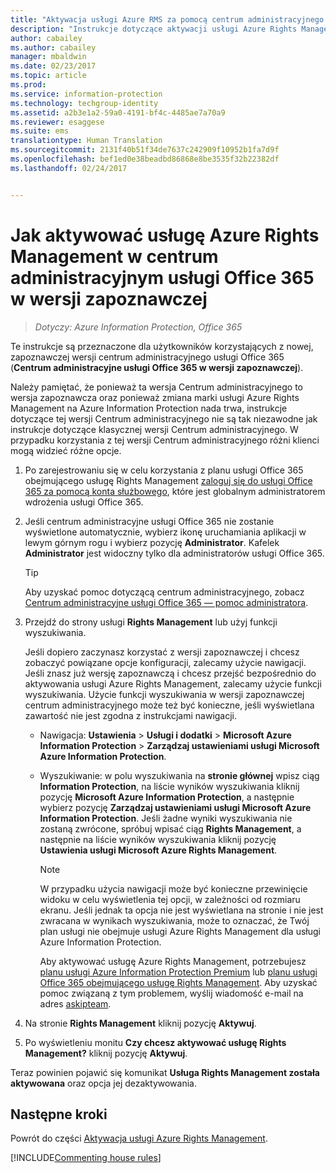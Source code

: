 ```yaml
---
title: "Aktywacja usługi Azure RMS za pomocą centrum administracyjnego usługi Office 365 w wersji zapoznawczej — AIP"
description: "Instrukcje dotyczące aktywacji usługi Azure Rights Management w przypadku korzystania z nowej, zapoznawczej wersji centrum administracyjnego usługi Office 365 (Centrum administracyjne usługi Office 365 w wersji zapoznawczej)."
author: cabailey
ms.author: cabailey
manager: mbaldwin
ms.date: 02/23/2017
ms.topic: article
ms.prod: 
ms.service: information-protection
ms.technology: techgroup-identity
ms.assetid: a2b3e1a2-59a0-4191-bf4c-4485ae7a70a9
ms.reviewer: esaggese
ms.suite: ems
translationtype: Human Translation
ms.sourcegitcommit: 2131f40b51f34de7637c242909f10952b1fa7d9f
ms.openlocfilehash: bef1ed0e38beadbd86868e8be3535f32b22382df
ms.lasthandoff: 02/24/2017


---
```


# <a name="how-to-activate-azure-rights-management-from-the-office-365-admin-center-preview"></a>Jak aktywować usługę Azure Rights Management w centrum administracyjnym usługi Office 365 w wersji zapoznawczej

>*Dotyczy: Azure Information Protection, Office 365*


Te instrukcje są przeznaczone dla użytkowników korzystających z nowej, zapoznawczej wersji centrum administracyjnego usługi Office 365 (**Centrum administracyjne usługi Office 365 w wersji zapoznawczej**).

Należy pamiętać, że ponieważ ta wersja Centrum administracyjnego to wersja zapoznawcza oraz ponieważ zmiana marki usługi Azure Rights Management na Azure Information Protection nada trwa, instrukcje dotyczące tej wersji Centrum administracyjnego nie są tak niezawodne jak instrukcje dotyczące klasycznej wersji Centrum administracyjnego. W przypadku korzystania z tej wersji Centrum administracyjnego różni klienci mogą widzieć różne opcje.

1. Po zarejestrowaniu się w celu korzystania z planu usługi Office 365 obejmującego usługę Rights Management [zaloguj się do usługi Office 365 za pomocą konta służbowego](https://portal.office.com/), które jest globalnym administratorem wdrożenia usługi Office 365.

2. Jeśli centrum administracyjne usługi Office 365 nie zostanie wyświetlone automatycznie, wybierz ikonę uruchamiania aplikacji w lewym górnym rogu i wybierz pozycję **Administrator**. Kafelek **Administrator** jest widoczny tylko dla administratorów usługi Office 365.

    > [!TIP]
    > Aby uzyskać pomoc dotyczącą centrum administracyjnego, zobacz [Centrum administracyjne usługi Office 365 — pomoc administratora](https://support.office.com/article/About-the-Office-365-admin-center-Admin-Help-58537702-d421-4d02-8141-e128e3703547).

3. Przejdź do strony usługi **Rights Management** lub użyj funkcji wyszukiwania.

    Jeśli dopiero zaczynasz korzystać z wersji zapoznawczej i chcesz zobaczyć powiązane opcje konfiguracji, zalecamy użycie nawigacji. Jeśli znasz już wersję zapoznawczą i chcesz przejść bezpośrednio do aktywowania usługi Azure Rights Management, zalecamy użycie funkcji wyszukiwania. Użycie funkcji wyszukiwania w wersji zapoznawczej centrum administracyjnego może też być konieczne, jeśli wyświetlana zawartość nie jest zgodna z instrukcjami nawigacji.

    - Nawigacja: **Ustawienia** > **Usługi i dodatki** > **Microsoft Azure Information Protection** > **Zarządzaj ustawieniami usługi Microsoft Azure Information Protection**.

    - Wyszukiwanie: w polu wyszukiwania na **stronie głównej** wpisz ciąg **Information Protection**, na liście wyników wyszukiwania kliknij pozycję **Microsoft Azure Information Protection**, a następnie wybierz pozycję **Zarządzaj ustawieniami usługi Microsoft Azure Information Protection**. Jeśli żadne wyniki wyszukiwania nie zostaną zwrócone, spróbuj wpisać ciąg **Rights Management**, a następnie na liście wyników wyszukiwania kliknij pozycję **Ustawienia usługi Microsoft Azure Rights Management**.

        > [!NOTE]
        >W przypadku użycia nawigacji może być konieczne przewinięcie widoku w celu wyświetlenia tej opcji, w zależności od rozmiaru ekranu. Jeśli jednak ta opcja nie jest wyświetlana na stronie i nie jest zwracana w wynikach wyszukiwania, może to oznaczać, że Twój plan usługi nie obejmuje usługi Azure Rights Management dla usługi Azure Information Protection.
        >
        >Aby aktywować usługę Azure Rights Management, potrzebujesz [planu usługi Azure Information Protection Premium](https://www.microsoft.com/en-us/cloud-platform/azure-information-protection-pricing) lub [planu usługi Office 365 obejmującego usługę Rights Management](http://download.microsoft.com/download/E/C/F/ECF42E71-4EC0-48FF-AA00-577AC14D5B5C/Azure_Information_Protection_licensing_datasheet_EN-US.pdf). Aby uzyskać pomoc związaną z tym problemem, wyślij wiadomość e-mail na adres [askipteam](mailto:askipteam?subject=I%20cannot%20activate%20RMS).

4. Na stronie **Rights Management** kliknij pozycję **Aktywuj**.

5. Po wyświetleniu monitu **Czy chcesz aktywować usługę Rights Management?** kliknij pozycję **Aktywuj**.

Teraz powinien pojawić się komunikat **Usługa Rights Management została aktywowana** oraz opcja jej dezaktywowania.


## <a name="next-steps"></a>Następne kroki
Powrót do części [Aktywacja usługi Azure Rights Management](activate-service.md).

[!INCLUDE[Commenting house rules](../includes/houserules.md)]


